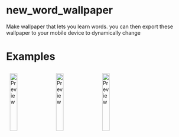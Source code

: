 # new_word_wallpaper


Make wallpaper that lets you learn words. you can then export these wallpaper to your mobile device to dynamically change </br>

# Examples
<img alt="Preview" src="output/CLOT.png" style="width: 20%; height: auto; margin: 2%" />
<img alt="Preview" src="output/RESENTFUL.png" style="width: 20%; height: auto; margin: 2%" />
<img alt="Preview" src="output/DISSIMILARITY.png" style="width: 20%; height: auto; margin: 2%" />
